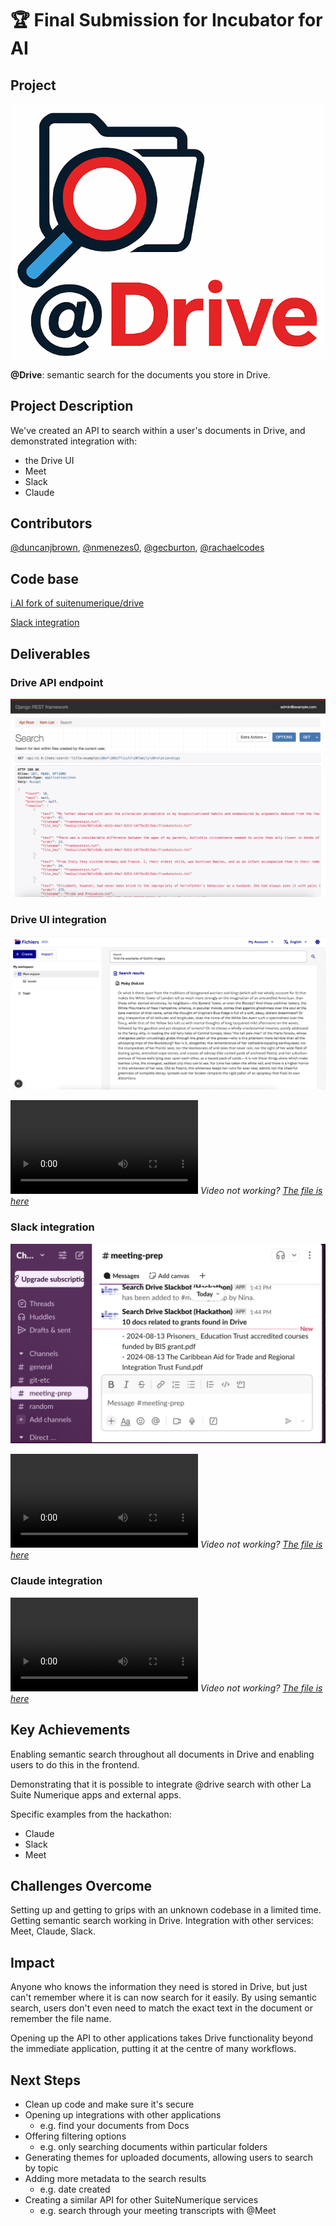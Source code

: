# 🏆 Final Submission for Incubator for AI

## Project
![image](assets/at_drive.png)

**@Drive**: semantic search for the documents you store in Drive.

## Project Description
We've created an API to search within a user's documents in Drive, and demonstrated integration with:
* the Drive UI
* Meet
* Slack
* Claude

## Contributors
<a href="https://github.com/duncanjbrown">@duncanjbrown</a>, <a href="https://github.com/nmenezes0">@nmenezes0</a>, <a href="https://github.com/gecburton">@gecburton</a>, <a href="https://github.com/rachaelcodes">@rachaelcodes</a>

## Code base
[i.AI fork of suitenumerique/drive](https://github.com/i-dot-ai/drive)

[Slack integration](https://github.com/i-dot-ai/slack-drive-search)


## Deliverables
### Drive API endpoint
![image](assets/drive_search_api.png)
### Drive UI integration
![image](assets/drive_search_interface_results.png)

<video src="https://github.com/user-attachments/assets/557ad7fd-6ddc-4449-aadc-160af46c83f1" controls></video>
_Video not working? [The file is here](assets/drive_search_interface_720.mp4)_

### Slack integration

![image](assets/slackbot-screenshot.png)

<video src="https://github.com/user-attachments/assets/8da4234b-5124-43d3-8a22-257ec66b3178" controls></video>
_Video not working? [The file is here](assets/slackbot-recording.mov)_

### Claude integration

<video src="https://private-user-images.githubusercontent.com/23265724/450806742-322a45d4-9801-4a54-b5cc-9eac3e85e863.mov" controls></video>
_Video not working? [The file is here](assets/claude-demo.mov)_

## Key Achievements
Enabling semantic search throughout all documents in Drive and enabling users to do this in the frontend.

Demonstrating that it is possible to integrate @drive search with other La Suite Numerique apps and external apps.

Specific examples from the hackathon:

* Claude
* Slack
* Meet

## Challenges Overcome
Setting up and getting to grips with an unknown codebase in a limited time.
Getting semantic search working in Drive.
Integration with other services: Meet, Claude, Slack.

## Impact
Anyone who knows the information they need is stored in Drive, but just can't remember where it is can now search for it easily. By using semantic search, users don't even need to match the exact text in the document or remember the file name.

Opening up the API to other applications takes Drive functionality beyond the immediate application, putting it at the centre of many workflows. 

## Next Steps
* Clean up code and make sure it's secure
* Opening up integrations with other applications
  * e.g. find your documents from Docs
* Offering filtering options
  * e.g. only searching documents within particular folders
* Generating themes for uploaded documents, allowing users to search by topic
* Adding more metadata to the search results
  * e.g. date created
* Creating a similar API for other SuiteNumerique services
  * e.g. search through your meeting transcripts with @Meet